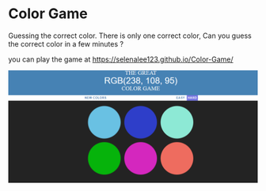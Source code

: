 # Color Game
 Guessing the correct color. There is only one correct color, Can you guess the correct color in a few minutes ? 

 you can play the game at https://selenalee123.github.io/Color-Game/

![](https://github.com/selenalee123/Color-Game/blob/master/Photo%20of%20the%20game%20.png)
